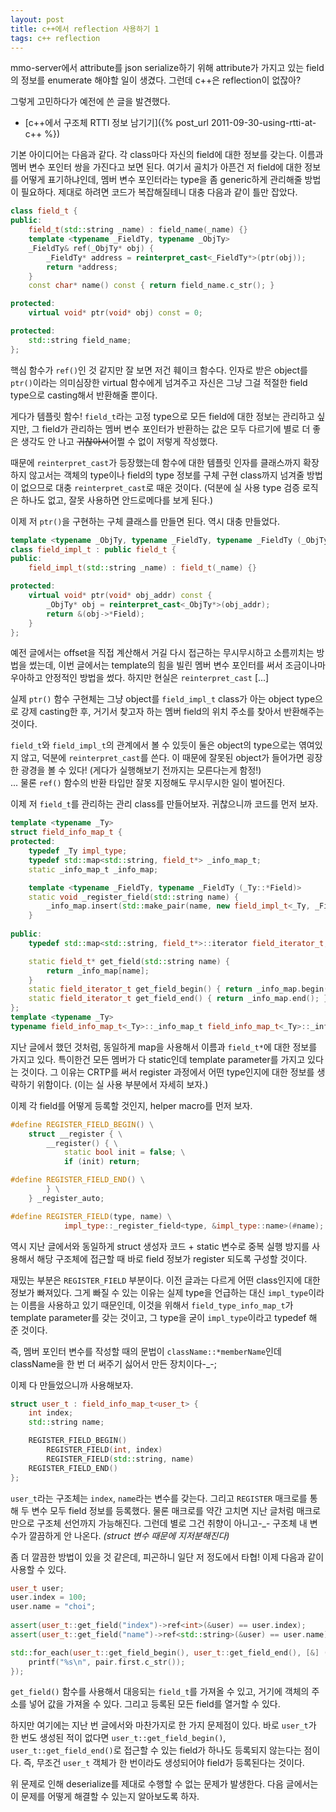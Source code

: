 ```yaml
---
layout: post
title: c++에서 reflection 사용하기 1
tags: c++ reflection
---
```


mmo-server에서 attribute를 json serialize하기 위해 attribute가 가지고 있는 field의 정보를 enumerate 해야할 일이 생겼다. 그런데 c++은 reflection이 없잖아?

그렇게 고민하다가 예전에 쓴 글을 발견했다.

* [c++에서 구조체 RTTI 정보 남기기]({% post_url 2011-09-30-using-rtti-at-c++ %})


기본 아이디어는 다음과 같다. 각 class마다 자신의 field에 대한 정보를 갖는다. 이름과 멤버 변수 포인터 쌍을 가진다고 보면 된다. 여기서 골치가 아픈건 저 field에 대한 정보를 어떻게 표기하냐인데, 멤버 변수 포인터라는 type을 좀 generic하게 관리해줄 방법이 필요하다. 제대로 하려면 코드가 복잡해질테니 대충 다음과 같이 틀만 잡았다.

```cpp
class field_t {
public:
    field_t(std::string _name) : field_name(_name) {}
    template <typename _FieldTy, typename _ObjTy>
    _FieldTy& ref(_ObjTy* obj) {
        _FieldTy* address = reinterpret_cast<_FieldTy*>(ptr(obj));
        return *address;
    }
    const char* name() const { return field_name.c_str(); }

protected:
    virtual void* ptr(void* obj) const = 0;

protected:
    std::string field_name;
};
```

핵심 함수가 `ref()`인 것 같지만 잘 보면 저건 훼이크 함수다. 인자로 받은 object를 `ptr()`이라는 의미심장한 virtual 함수에게 넘겨주고 자신은 그냥 그걸 적절한 field type으로 casting해서 반환해줄 뿐이다.

게다가 템플릿 함수! `field_t`라는 고정 type으로 모든 field에 대한 정보는 관리하고 싶지만, 그 field가 관리하는 멤버 변수 포인터가 반환하는 값은 모두 다르기에 별로 더 좋은 생각도 안 나고 ~~귀찮아서~~어쩔 수 없이 저렇게 작성했다.

때문에 `reinterpret_cast`가 등장했는데 함수에 대한 템플릿 인자를 클래스까지 확장하지 않고서는 객체의 type이나 field의 type 정보를 구체 구현 class까지 넘겨줄 방법이 없으므로 대충 `reinterpret_cast`로 때운 것이다. (덕분에 실 사용 type 검증 로직은 하나도 없고, 잘못 사용하면 안드로메다를 보게 된다.)

이제 저 `ptr()`을 구현하는 구체 클래스를 만들면 된다. 역시 대충 만들었다.

```cpp
template <typename _ObjTy, typename _FieldTy, typename _FieldTy (_ObjTy::*Field)>
class field_impl_t : public field_t {
public:
    field_impl_t(std::string _name) : field_t(_name) {}

protected:
    virtual void* ptr(void* obj_addr) const {
        _ObjTy* obj = reinterpret_cast<_ObjTy*>(obj_addr);
        return &(obj->*Field);
    }
};
```

예전 글에서는 offset을 직접 계산해서 거길 다시 접근하는 무시무시하고 소름끼치는 방법을 썼는데, 이번 글에서는 template의 힘을 빌린 멤버 변수 포인터를 써서 조금이나마 우아하고 안정적인 방법을 썼다. 하지만 현실은 `reinterpret_cast` [...]

실제 `ptr()` 함수 구현체는 그냥 object를 `field_impl_t` class가 아는 object type으로 강제 casting한 후, 거기서 찾고자 하는 멤버 field의 위치 주소를 찾아서 반환해주는 것이다.

`field_t`와 `field_impl_t`의 관계에서 볼 수 있듯이 둘은 object의 type으로는 엮여있지 않고, 덕분에 `reinterpret_cast`를 쓴다. 이 때문에 잘못된 object가 들어가면 굉장한 광경을 볼 수 있다! (게다가 실행해보기 전까지는 모른다는게 함정!)  
... 물론 `ref()` 함수의 반환 타입만 잘못 지정해도 무시무시한 일이 벌어진다.


이제 저 `field_t`를 관리하는 관리 class를 만들어보자. 귀찮으니까 코드를 먼저 보자.

```cpp
template <typename _Ty>
struct field_info_map_t {
protected:
    typedef _Ty impl_type;
    typedef std::map<std::string, field_t*> _info_map_t;
    static _info_map_t _info_map;

    template <typename _FieldTy, typename _FieldTy (_Ty::*Field)>
    static void _register_field(std::string name) {
        _info_map.insert(std::make_pair(name, new field_impl_t<_Ty, _FieldTy, Field>(name)));
    }
    
public:
    typedef std::map<std::string, field_t*>::iterator field_iterator_t;

    static field_t* get_field(std::string name) {
        return _info_map[name];
    }
    static field_iterator_t get_field_begin() { return _info_map.begin(); }
    static field_iterator_t get_field_end() { return _info_map.end(); }
};
template <typename _Ty>
typename field_info_map_t<_Ty>::_info_map_t field_info_map_t<_Ty>::_info_map;
```

지난 글에서 했던 것처럼, 동일하게 map을 사용해서 이름과 `field_t*`에 대한 정보를 가지고 있다. 특이한건 모든 멤버가 다 static인데 template parameter를 가지고 있다는 것이다. 그 이유는 CRTP를 써서 register 과정에서 어떤 type인지에 대한 정보를 생략하기 위함이다. (이는 실 사용 부분에서 자세히 보자.)

이제 각 field를 어떻게 등록할 것인지, helper macro를 먼저 보자.

```cpp
#define REGISTER_FIELD_BEGIN() \
    struct __register { \
        __register() { \
            static bool init = false; \
            if (init) return;

#define REGISTER_FIELD_END() \
        } \
    } _register_auto;

#define REGISTER_FIELD(type, name) \
            impl_type::_register_field<type, &impl_type::name>(#name);
```

역시 지난 글에서와 동일하게 struct 생성자 코드 + static 변수로 중복 실행 방지를 사용해서 해당 구조체에 접근할 때 바로 field 정보가 register 되도록 구성할 것이다.

재밌는 부분은 `REGISTER_FIELD` 부분이다. 이전 글과는 다르게 어떤 class인지에 대한 정보가 빠져있다. 그게 빠질 수 있는 이유는 실제 type을 언급하는 대신 `impl_type`이라는 이름을 사용하고 있기 때문인데, 이것을 위해서 `field_type_info_map_t`가 template parameter를 갖는 것이고, 그 type을 굳이 `impl_type`이라고 typedef 해 준 것이다.

즉, 멤버 포인터 변수를 작성할 때의 문법이 `className::*memberName`인데 className을 한 번 더 써주기 싫어서 만든 장치이다-_-;

이제 다 만들었으니까 사용해보자.

```cpp
struct user_t : field_info_map_t<user_t> {
    int index;
    std::string name;

    REGISTER_FIELD_BEGIN()
        REGISTER_FIELD(int, index)
        REGISTER_FIELD(std::string, name)
    REGISTER_FIELD_END()
};
```

`user_t`라는 구조체는 `index`, `name`라는 변수를 갖는다. 그리고 `REGISTER` 매크로를 통해 두 변수 모두 field 정보를 등록했다. 물론 매크로를 약간 고치면 지난 글처럼 매크로만으로 구조체 선언까지 가능해진다. 그런데 별로 그건 취향이 아니고-_- 구조체 내 변수가 깔끔하게 안 나온다. *(struct 변수 때문에 지저분해진다)*

좀 더 깔끔한 방법이 있을 것 같은데, 피곤하니 일단 저 정도에서 타협! 이제 다음과 같이 사용할 수 있다.

```cpp
user_t user;
user.index = 100;
user.name = "choi";
    
assert(user_t::get_field("index")->ref<int>(&user) == user.index);
assert(user_t::get_field("name")->ref<std::string>(&user) == user.name);

std::for_each(user_t::get_field_begin(), user_t::get_field_end(), [&] (std::pair<std::string, field_t*> pair) {
    printf("%s\n", pair.first.c_str());
});
```

`get_field()` 함수를 사용해서 대응되는 `field_t`를 가져올 수 있고, 거기에 객체의 주소를 넣어 값을 가져올 수 있다. 그리고 등록된 모든 field를 열거할 수 있다.

하지만 여기에는 지난 번 글에서와 마찬가지로 한 가지 문제점이 있다. 바로 `user_t`가 한 번도 생성된 적이 없다면 `user_t::get_field_begin()`, `user_t::get_field_end()`로 접근할 수 있는 field가 하나도 등록되지 않는다는 점이다. 즉, 무조건 `user_t` 객체가 한 번이라도 생성되어야 field가 등록된다는 것이다.

위 문제로 인해 deserialize를 제대로 수행할 수 없는 문제가 발생한다. 다음 글에서는 이 문제를 어떻게 해결할 수 있는지 알아보도록 하자.